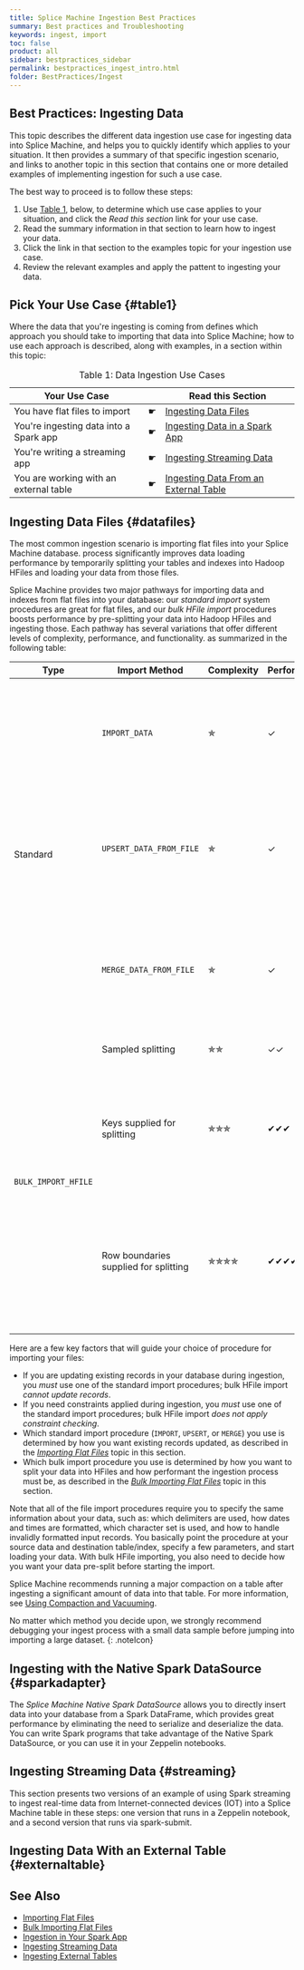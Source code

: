 ```yaml
---
title: Splice Machine Ingestion Best Practices
summary: Best practices and Troubleshooting
keywords: ingest, import
toc: false
product: all
sidebar: bestpractices_sidebar
permalink: bestpractices_ingest_intro.html
folder: BestPractices/Ingest
---
```

<section>
<div class="TopicContent" data-swiftype-index="true" markdown="1">

# ﻿Best Practices: Ingesting Data
This topic describes the different data ingestion use case for ingesting data into Splice Machine, and helps you to quickly identify which applies to your situation. It then provides a summary of that specific ingestion scenario, and links to another topic in this section that contains one or more detailed examples of implementing ingestion for such a use case.

The best way to proceed is to follow these steps:

1. Use [Table 1](#table1), below, to determine which use case applies to your situation, and click the *Read this section* link for your use case.
2. Read the summary information in that section to learn how to ingest your data.
3. Click the link in that section to the examples topic for your ingestion use case.
4. Review the relevant examples and apply the pattent to ingesting your data.


## Pick Your Use Case  {#table1}

Where the data that you're ingesting is coming from defines which approach you should take to importing that data into Splice Machine; how to use each approach is described, along with examples, in a section within this topic:

<table>
    <caption class="tblCaption">Table 1: Data Ingestion Use Cases</caption>
    <col />
    <col />
    <thead>
        <tr>
            <th>Your Use Case</th>
            <th class="spliceCheckbox">&nbsp;</th>
            <th>Read this Section</th>
        </tr>
    </thead>
    <tbody>
        <tr>
            <td class="ItalicFont">You have flat files to import</td>
            <td class="spliceCheckbox">&#x261B;</td>
            <td><a href="#datafiles">Ingesting Data Files</a></td>
        </tr>
        <tr>
            <td class="ItalicFont">You're ingesting data into a Spark app</td>
            <td class="spliceCheckbox">&#x261B;</td>
            <td><a href="#sparkadapter">Ingesting Data in a Spark App</a></td>
        </tr>
        <tr>
            <td class="ItalicFont">You're writing a streaming app</td>
            <td class="spliceCheckbox">&#x261B;</td>
            <td><a href="#streaming">Ingesting Streaming Data</a></td>
        </tr>
        <tr>
            <td class="ItalicFont">You are working with an external table</td>
            <td class="spliceCheckbox">&#x261B;</td>
            <td><a href="#externalTable">Ingesting Data From an External Table</a></td>
        </tr>
    </tbody>
</table>


## Ingesting Data Files  {#datafiles}

The most common ingestion scenario is importing flat files into your Splice Machine database.
process significantly improves data loading performance by temporarily splitting your tables and indexes into Hadoop HFiles and loading your data from those files.

Splice Machine provides two major pathways for importing data and indexes from flat files into your database: our *standard import* system procedures are great for flat files, and our *bulk HFile import* procedures boosts performance by pre-splitting your data into Hadoop HFiles and ingesting those. Each pathway has several variations that offer different levels of complexity, performance, and functionality.
 as summarized in the following table:

<table>
    <col width="10%" />
    <col width="24%" />
    <col width="10%" />
    <col width="10%" />
    <col width="23%" />
    <col width="23%" />
    <thead>
        <tr>
            <th>Type</th>
            <th>Import Method</th>
            <th>Complexity</th>
            <th>Performance</th>
            <th>Pros</th>
            <th>Cons</th>
        </tr>
    </thead>
    <tbody>
        <tr>
            <td rowspan="3">Standard</td>
            <td><code>IMPORT_DATA</code></td>
            <td class="spliceCheckboxBlue">&#x272F;</td>
            <td class="spliceCheckboxBlue">&#x2713;</td>
            <td><p>Constraint checking</p>
                <p>Best for pulling in small datasets of new records</p>
            </td>
            <td><p>Slow for very large datasets</p></td>
        </tr>
        <tr>
            <td><code>UPSERT_DATA_FROM_FILE</code></td>
            <td class="spliceCheckboxBlue">&#x272F;</td>
            <td class="spliceCheckboxBlue">&#x2713;</td>
            <td><p>Constraint checking</p>
                <p>Updates existing records in addition to adding new records</p>
            </td>
            <td><p>Slow for very large datasets</p></td>
        </tr>
        <tr>
            <td><code>MERGE_DATA_FROM_FILE</code></td>
            <td class="spliceCheckboxBlue">&#x272F;</td>
            <td class="spliceCheckboxBlue">&#x2713;</td>
            <td><p>Constraint checking</p>
                <p>Updates existing records in addition to adding new records</p>
            </td>
            <td><p>Slow for very large datasets</p></td>
        </tr>
        <tr>
            <td rowspan="3"><code>BULK_IMPORT_HFILE</code></td>
            <td>Sampled splitting</td>
            <td class="spliceCheckboxBlue">&#x272F;&#x272F;</td>
            <td class="spliceCheckboxBlue">&#x2713;&#x2713;</td>
            <td>Enhanced performance</td>
            <td>No constraint checking</td>
        </tr>
        <tr>
            <td>Keys supplied for splitting</td>
            <td class="spliceCheckboxBlue">&#x272F;&#x272F;&#x272F;</td>
            <td class="spliceCheckboxBlue">&#x2714;&#x2714;&#x2714;</td>
            <td>Better performance, especially for extermely large datasets</td>
            <td><p>No constraint checking</p>
                <p>Must specify split keys for input data</p>
            </td>
        </tr>
        <tr>
            <td>Row boundaries supplied for splitting</td>
            <td class="spliceCheckboxBlue">&#x272F;&#x272F;&#x272F;&#x272F;</td>
            <td class="spliceCheckboxBlue">&#x2714;&#x2714;&#x2714;&#x2714;</td>
            <td>Best performance for extremely large datasets</td>
            <td><p>No constraint checking</p>
                <p>Must specify row boundaries for splitting input data</p>
            </td>
        </tr>
    </tbody>
</table>

Here are a few key factors that will guide your choice of procedure for importing your files:

* If you are updating existing records in your database during ingestion, you *must* use one of the standard import procedures; bulk HFile import *cannot update records*.
* If you need constraints applied during ingestion, you *must* use one of the standard import procedures; bulk HFile import *does not apply constraint checking*.
* Which standard import procedure (`IMPORT`, `UPSERT`, or `MERGE`) you use is determined by how you want existing records updated, as described in the [*Importing Flat Files*](bestpractices_ingest_import.html) topic in this section.
* Which bulk import procedure you use is determined by how you want to split your data into HFiles and how performant the ingestion process must be, as described in the [*Bulk Importing Flat Files*](bestpractices_ingest_bulkimport.html) topic in this section.

Note that all of the file import procedures require you to specify the same information about your data, such as: which delimiters are used, how dates and times are formatted, which character set is used, and how to handle invalidly formatted input records. You basically point the procedure at your source data and destination table/index, specify a few parameters, and start loading your data. With bulk HFile importing, you also need to decide how you want your data pre-split before starting the import.

Splice Machine recommends running a major compaction on a table after ingesting a significant amount of data into that table. For more information, see [Using Compaction and Vacuuming](developers_fundamentals_compaction.html).

No matter which method you decide upon, we strongly recommend debugging your ingest process with a small data sample before jumping into importing a large dataset.
{: .noteIcon}

## Ingesting with the Native Spark DataSource  {#sparkadapter}
The *Splice Machine Native Spark DataSource* allows you to directly insert data into your database from a Spark DataFrame, which provides great performance by eliminating the need to serialize and deserialize the data. You can write Spark programs that take advantage of the Native Spark DataSource, or you can use it in your Zeppelin notebooks.

## Ingesting Streaming Data  {#streaming}

This section presents two versions of an example of using Spark streaming to ingest real-time data from Internet-connected devices (IOT) into a Splice Machine table in these steps: one version that runs in a Zeppelin notebook, and a second version that runs via spark-submit.



## Ingesting Data With an External Table  {#externaltable}

## See Also

* [Importing Flat Files](bestpractices_ingest_import.html)
* [Bulk Importing Flat Files](bestpractices_ingest_bulkimport.html)
* [Ingestion in Your Spark App](bestpractices_ingest_sparkapp.html)
* [Ingesting Streaming Data](bestpractices_ingest_streaming.html)
* [Ingesting External Tables](bestpractices_ingest_externaltbl.html)

</div>
</section>
